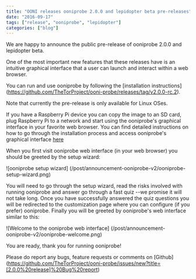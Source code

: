 ```yaml
---
title: "OONI releases ooniprobe 2.0.0 and lepidopter beta pre-releases"
date: "2016-09-17"
tags: ["release", "ooniprobe", "lepidopter"]
categories: ["blog"]
---
```


We are happy to announce the public pre-release of ooniprobe 2.0.0 and
lepidopter beta.

One of the most important new features that these releases have is an intuitive
graphical interface that a user can launch and interact within a web browser.

You can run and use ooniprobe by following the [installation instructions]
(https://github.com/TheTorProject/ooni-probe/releases/tag/v2.0.0-rc.2).

Note that currently the pre-release is only available for Linux OSes.

If you have a Raspberry Pi device you can copy the image to an SD card, plug
Raspberry Pi to a network and start using the ooniprobe's graphical interface
in your favorite web browser. You can find detailed instructions on how to go
through the installation process and access ooniprobe's graphical interface
[here](https://ooni.torproject.org/install/lepidopter/)

When you first visit ooniprobe web interface (in your web browser) you should
be greeted by the setup wizard:

![ooniprobe setup wizard]
(/post/announcement-ooniprobe-v2/ooniprobe-setup-wizard.png)

You will need to go through the setup wizard, read the risks involved with
running ooniprobe and answer go through a fast quiz --we promise it will not
take long. Once you have successfully answered the quiz questions you will be
redirected to the customization page where you can configure (if you prefer)
ooniprobe. Finally you will be greeted by ooniprobe's web interface similar to
this:

![Welcome to the ooniprobe web interface]
(/post/announcement-ooniprobe-v2/ooniprobe-welcome.png)

You are ready, thank you for running ooniprobe!

Please do report any bugs, feature requests or comments on [Github]
(https://github.com/TheTorProject/ooni-probe/issues/new?title=[2.0.0%20release]%20Bug%20report)
